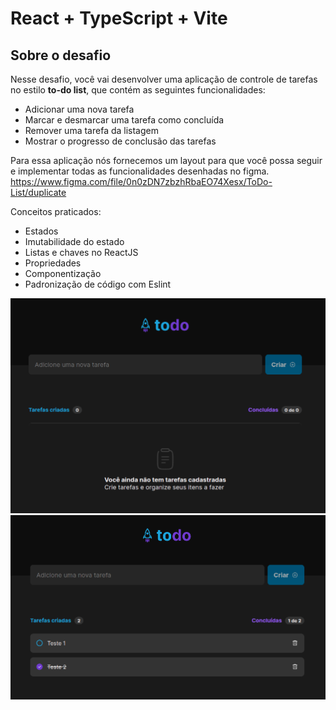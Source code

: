 # React + TypeScript + Vite

## Sobre o desafio

Nesse desafio, você vai desenvolver uma aplicação de controle de tarefas no estilo **to-do list**, que contém as seguintes funcionalidades:

- Adicionar uma nova tarefa
- Marcar e desmarcar uma tarefa como concluída
- Remover uma tarefa da listagem
- Mostrar o progresso de conclusão das tarefas

Para essa aplicação nós fornecemos um layout para que você possa seguir e implementar todas as funcionalidades desenhadas no figma. 
https://www.figma.com/file/0n0zDN7zbzhRbaEO74Xesx/ToDo-List/duplicate

Conceitos praticados:

- Estados
- Imutabilidade do estado
- Listas e chaves no ReactJS
- Propriedades
- Componentização
- Padronização de código com Eslint

<p float="left">
 <img src="https://github.com/Mauregina/ignite-todo-list/blob/master/public/prototipo1.png" width="800" />
 <img src="https://github.com/Mauregina/ignite-todo-list/blob/master/public/prototipo2.png" width="800" />
</p>
